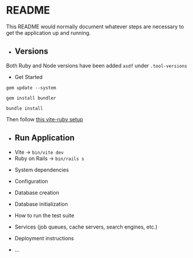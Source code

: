 # README

This README would normally document whatever steps are necessary to get the
application up and running.

* ## Versions
Both Ruby and Node versions have been added `asdf` under `.tool-versions`

* Get Started

```gem update --system```

```gem install bundler```

```bundle install```

Then follow [this vite-ruby setup](https://vite-ruby.netlify.app/guide/#setup-%F0%9F%93%A6)

* ## Run Application
- Vite -> `bin/vite dev`
- Ruby on Rails -> `bin/rails s`

* System dependencies

* Configuration

* Database creation

* Database initialization

* How to run the test suite

* Services (job queues, cache servers, search engines, etc.)

* Deployment instructions

* ...
